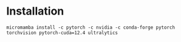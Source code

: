 

# Installation

```
micromamba install -c pytorch -c nvidia -c conda-forge pytorch torchvision pytorch-cuda=12.4 ultralytics
```

